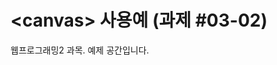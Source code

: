 <html>
  <head>
    <title>&lt;canvas&gt; 사용예</title>
  </head>
  <body>
    <h1>&lt;canvas&gt; 사용예 (과제 #03-02)</h1>
    <canvas id="test" width="200" height="100"></canvas>
    <script>
      var c = document.getElementById("test");
      var ctx = c.getContext("2d");
      ctx.moveTo(0,0);
      ctx.lineTo(200,100);
      ctx.stroke();
      var ctx2 = c.getContext("2d");
      ctx2.moveTo(200,0);
      ctx2.lineTo(0,100);
      ctx2.stroke();
    </script>
    웹프로그래밍2 과목. 예제 공간입니다.
  </body>
</html>

